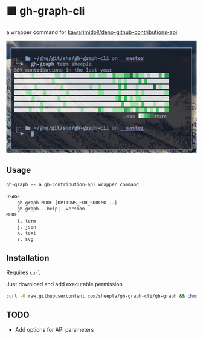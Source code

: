 # 🟩 gh-graph-cli

a wrapper command for [kawarimidoll/deno-github-contributions-api](https://github.com/kawarimidoll/deno-github-contributions-api)

<img src="./screenshot.png"/>

## Usage

```
gh-graph -- a gh-contribution-api wrapper command

USAGE
    gh-graph MODE [OPTIONS_FOR_SUBCMD...]
    gh-graph --help|--version
MODE
    t, term
    j, json
    x, text
    s, svg
```

## Installation

Requires `curl`

Just download and add executable permission

```bash
curl -O raw.githubusercontent.com/sheepla/gh-graph-cli/gh-graph && chmod +x gh-graph
```
## TODO

- Add options for API parameters

